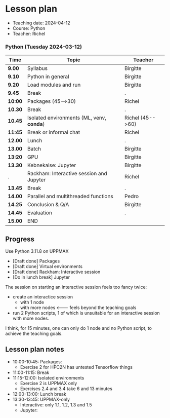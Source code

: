 # Lesson plan

 * Teaching date: 2024-04-12
 * Course: Python
 * Teacher: Richel

### Python (Tuesday 2024-03-12)

Time     |Topic                      |Teacher
---------|---------------------------|-------
**9.00** |Syllabus                   |Birgitte
**9.10** |Python in general          |Birgitte
**9.20** |Load modules and run       |Birgitte
**9.45** |Break                      |.
**10:00**|Packages  (45-->30)        |Richel
**10.30**|Break                      |.
**10.45**|Isolated environments (ML, venv, **conda**)|Richel (45-->60)
**11:45**|Break or informal chat     |Richel 
**12.00**|Lunch                      |.
**13.00**|Batch                      |Birgitte
**13:20**|GPU                        |Birgitte
**13.30**|Kebnekaise: Jupyter        |Birgitte
.        |Rackham:  Interactive session and Jupyter         |Richel
**13.45**|Break                      |.
**14.00**|Parallel and multithreaded functions|Pedro
**14.25**|Conclusion & Q/A           |Birgitte
**14.45**|Evaluation                 |.
**15.00**|END 

## Progress

Use Python 3.11.8 on UPPMAX

 * [Draft done] Packages
 * [Draft done] Virtual environments
 * [Draft done] Rackham:  Interactive session
 * [Do in lunch break] Jupyter

The session on starting an interactive session feels too fancy twice:
- create an interactice session 
  - with 1 node
  - with more nodes <--- feels beyond the teaching goals
- run 2 Python scripts, 1 of which is unsuitable for an interactive session
  with more nodes.

I think, for 15 minutes, one can only do 1 node and no Python script,
to achieve the teaching goals.

## Lesson plan notes

- 10:00-10:45: Packages: 
  - Exercise 2 for HPC2N has untested Tensorflow things
- 11:00-11:15: Break
- 11:15-12:00: Isolated environments
  - Exercise 2 is UPPMAX only
  - Exercises 2.4 and 3.4 take 6 and 13 minutes
- 12:00-13:00: Lunch break
- 13:30-13:45: UPPMAX-only
  - Interactive: only 1.1, 1.2, 1.3 and 1.5
  - Jupyter: 


